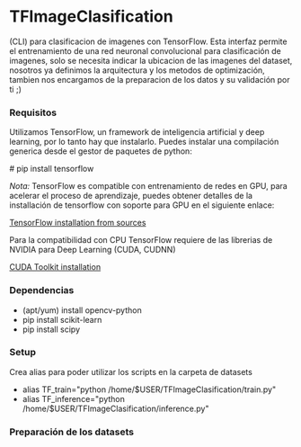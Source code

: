 # TFImageClasification

(CLI) para clasificacion de imagenes con TensorFlow. Esta interfaz permite el entrenamiento de una red neuronal convolucional para clasificación de imagenes, solo se necesita indicar la ubicacion de las imagenes del dataset, nosotros ya definimos la arquitectura y los metodos de optimización, tambien nos encargamos de la preparacion de los datos y su validación por ti ;)

### Requisitos

Utilizamos TensorFlow, un framework de inteligencia artificial y deep learning, por lo tanto hay que instalarlo. Puedes instalar una compilación generica desde el gestor de paquetes de python:

\# pip install tensorflow

*Nota:* TensorFlow es compatible con entrenamiento de redes en GPU, para acelerar el proceso de aprendizaje, puedes obtener detalles de la installación de tensorflow con soporte para GPU  en el siguiente enlace:

[TensorFlow installation from sources](https://www.tensorflow.org/install/install_sources)

Para la compatibilidad con CPU TensorFlow requiere de las librerias de NVIDIA para Deep Learning (CUDA, CUDNN)

[CUDA Toolkit installation](http://docs.nvidia.com/cuda/cuda-installation-guide-linux/index.html)

### Dependencias

- (apt/yum) install opencv-python
- pip install scikit-learn
- pip install scipy

### Setup

Crea alias para poder utilizar los scripts en la carpeta de datasets

- alias TF_train="python /home/$USER/TFImageClasification/train.py"
- alias TF_inference="python /home/$USER/TFImageClasification/inference.py"

### Preparación de los datasets
